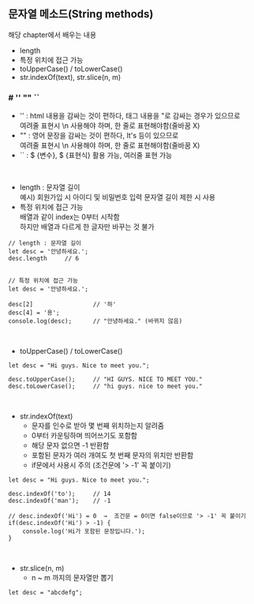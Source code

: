 ## 문자열 메소드(String methods)
해당 chapter에서 배우는 내용   
- length   
- 특정 위치에 접근 가능   
- toUpperCase() / toLowerCase()    
- str.indexOf(text), str.slice(n, m)   

### # ''    ""    ``
- '' : html 내용을 감싸는 것이 편하다, 태그 내용을 "로 감싸는 경우가 있으므로   
여려줄 표현시 \n 사용해야 하며, 한 줄로 표현해야함(줄바꿈 X)   
- "" : 영어 문장을 감싸는 것이 편하다, It's 등이 있으므로   
여려줄 표현시 \n 사용해야 하며, 한 줄로 표현해야함(줄바꿈 X)   
- `` : $ {변수}, $ {표현식} 활용 가능, 여러줄 표현 가능   
<br>

- length : 문자열 길이    
  예시) 회원가입 시 아이디 및 비밀번호 입력 문자열 길이 제한 시 사용   
- 특정 위치에 접근 가능   
  배열과 같이 index는 0부터 시작함   
  하지만 배열과 다르게 한 글자만 바꾸는 것 불가
```
// length : 문자열 길이
let desc = '안녕하세요.';
desc.length     // 6


// 특정 위치에 접근 가능
let desc = '안녕하세요.';

desc[2]                 // '하'
desc[4] = '용';
console.log(desc);      // "안녕하세요." (바뀌지 않음)
```
<br>

- toUpperCase() / toLowerCase()   
```
let desc = "Hi guys. Nice to meet you.";

desc.toUpperCase();     // "HI GUYS. NICE TO MEET YOU."
desc.toLowerCase();     // "hi guys. nice to meet you."
```
<br>

- str.indexOf(text)
  * 문자를 인수로 받아 몇 번째 위치하는지 알려줌   
  * 0부터 카운팅하며 띄어쓰기도 포함함   
  * 해당 문자 없으면 -1 반환함   
  * 포함된 문자가 여러 개여도 첫 번째 문자의 위치만 반환함   
  * if문에서 사용시 주의 (조건문에 '> -1' 꼭 붙이기)
```
let desc = "Hi guys. Nice to meet you.";

desc.indexOf('to');     // 14
desc.indexOf('man');    // -1

// desc.indexOf('Hi') = 0  →  조건문 = 0이면 false이므로 '> -1' 꼭 붙이기 
if(desc.indexOf('Hi') > -1) {
    console.log('Hi가 포함된 문장입니다.');
}
```
<br>

- str.slice(n, m)
  * n ~ m 까지의 문자열만 뽑기
```
let desc = "abcdefg";


```
<br>
